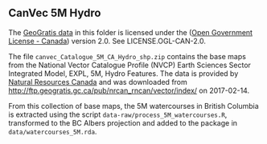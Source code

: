 ## CanVec 5M Hydro

The [GeoGratis data](https://www.nrcan.gc.ca/earth-sciences/geography/topographic-information/free-data-geogratis/11042) in this folder is licensed under the ([Open Government License - Canada](http://open.canada.ca/en/open-government-licence-canada)) version 2.0. See LICENSE.OGL-CAN-2.0.

The file `canvec_Catalogue_5M_CA_Hydro_shp.zip` contains the base maps from the National Vector Catalogue Profile (NVCP) Earth Sciences Sector Integrated Model, EXPL, 5M, Hydro Features. The data is provided by [Natural Resources Canada](https://www.nrcan.gc.ca/earth-sciences/geography/topographic-information/free-data-geogratis/download-directory-documentation/17215) and was downloaded from http://ftp.geogratis.gc.ca/pub/nrcan_rncan/vector/index/ on 2017-02-14.

From this collection of base maps, the 5M watercourses in British Columbia is extracted using the script `data-raw/process_5M_watercourses.R`, transformed to the BC Albers projection and added to the package in `data/watercourses_5M.rda`.
